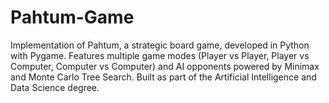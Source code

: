 # Pahtum-Game
Implementation of Pahtum, a strategic board game, developed in Python with Pygame. Features multiple game modes (Player vs Player, Player vs Computer, Computer vs Computer) and AI opponents powered by Minimax and Monte Carlo Tree Search. Built as part of the Artificial Intelligence and Data Science degree.
